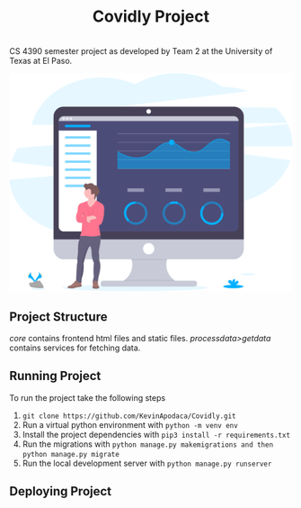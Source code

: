 <h1 align="center"> Covidly Project </h1> <br>
CS 4390 semester project as developed by Team 2 at the University of Texas at El Paso.

<p align="center">
  <img src="dashboard_illustration.svg" width=700>
</p>

## Project Structure
*core* contains frontend html files and static files.
*processdata>getdata* contains services for fetching data.
## Running Project
To run the project take the following steps
1. `git clone https://github.com/KevinApodaca/Covidly.git`
2. Run a virtual python environment with `python -m venv env`
3. Install the project dependencies with `pip3 install -r requirements.txt`
4. Run the migrations with `python manage.py makemigrations and then` `python manage.py migrate`
5. Run the local development server with `python manage.py runserver` 

## Deploying Project
